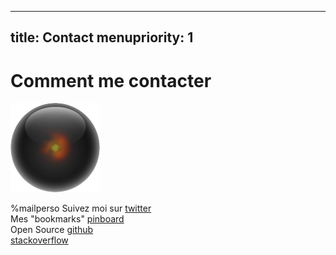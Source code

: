 -----
title: Contact
menupriority: 1
-----
# Comment me contacter

<img src="/Scratch/img/about/avatar.png" alt="Avatar" class="clean left"/>

%mailperso
  Suivez moi sur [twitter](http://twitter.com/yogsototh)  
  Mes "bookmarks" [pinboard](http://pinboard.in/u:yogsototh)  
  Open Source [github](http://github.com/yogsototh)  
[stackoverflow](http://stackoverflow.com/users/40569/yogsototh)  
